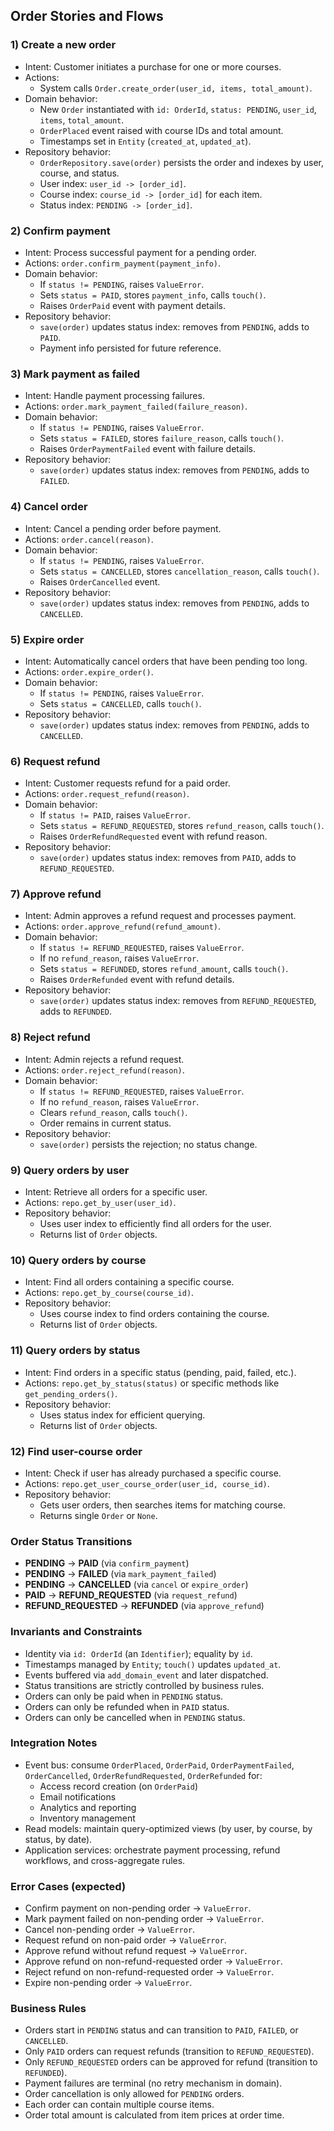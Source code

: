 ## Order Stories and Flows

### 1) Create a new order
- Intent: Customer initiates a purchase for one or more courses.
- Actions:
  - System calls `Order.create_order(user_id, items, total_amount)`.
- Domain behavior:
  - New `Order` instantiated with `id: OrderId`, `status: PENDING`, `user_id`, `items`, `total_amount`.
  - `OrderPlaced` event raised with course IDs and total amount.
  - Timestamps set in `Entity` (`created_at`, `updated_at`).
- Repository behavior:
  - `OrderRepository.save(order)` persists the order and indexes by user, course, and status.
  - User index: `user_id -> [order_id]`.
  - Course index: `course_id -> [order_id]` for each item.
  - Status index: `PENDING -> [order_id]`.

### 2) Confirm payment
- Intent: Process successful payment for a pending order.
- Actions: `order.confirm_payment(payment_info)`.
- Domain behavior:
  - If `status != PENDING`, raises `ValueError`.
  - Sets `status = PAID`, stores `payment_info`, calls `touch()`.
  - Raises `OrderPaid` event with payment details.
- Repository behavior:
  - `save(order)` updates status index: removes from `PENDING`, adds to `PAID`.
  - Payment info persisted for future reference.

### 3) Mark payment as failed
- Intent: Handle payment processing failures.
- Actions: `order.mark_payment_failed(failure_reason)`.
- Domain behavior:
  - If `status != PENDING`, raises `ValueError`.
  - Sets `status = FAILED`, stores `failure_reason`, calls `touch()`.
  - Raises `OrderPaymentFailed` event with failure details.
- Repository behavior:
  - `save(order)` updates status index: removes from `PENDING`, adds to `FAILED`.

### 4) Cancel order
- Intent: Cancel a pending order before payment.
- Actions: `order.cancel(reason)`.
- Domain behavior:
  - If `status != PENDING`, raises `ValueError`.
  - Sets `status = CANCELLED`, stores `cancellation_reason`, calls `touch()`.
  - Raises `OrderCancelled` event.
- Repository behavior:
  - `save(order)` updates status index: removes from `PENDING`, adds to `CANCELLED`.

### 5) Expire order
- Intent: Automatically cancel orders that have been pending too long.
- Actions: `order.expire_order()`.
- Domain behavior:
  - If `status != PENDING`, raises `ValueError`.
  - Sets `status = CANCELLED`, calls `touch()`.
- Repository behavior:
  - `save(order)` updates status index: removes from `PENDING`, adds to `CANCELLED`.

### 6) Request refund
- Intent: Customer requests refund for a paid order.
- Actions: `order.request_refund(reason)`.
- Domain behavior:
  - If `status != PAID`, raises `ValueError`.
  - Sets `status = REFUND_REQUESTED`, stores `refund_reason`, calls `touch()`.
  - Raises `OrderRefundRequested` event with refund reason.
- Repository behavior:
  - `save(order)` updates status index: removes from `PAID`, adds to `REFUND_REQUESTED`.

### 7) Approve refund
- Intent: Admin approves a refund request and processes payment.
- Actions: `order.approve_refund(refund_amount)`.
- Domain behavior:
  - If `status != REFUND_REQUESTED`, raises `ValueError`.
  - If no `refund_reason`, raises `ValueError`.
  - Sets `status = REFUNDED`, stores `refund_amount`, calls `touch()`.
  - Raises `OrderRefunded` event with refund details.
- Repository behavior:
  - `save(order)` updates status index: removes from `REFUND_REQUESTED`, adds to `REFUNDED`.

### 8) Reject refund
- Intent: Admin rejects a refund request.
- Actions: `order.reject_refund(reason)`.
- Domain behavior:
  - If `status != REFUND_REQUESTED`, raises `ValueError`.
  - If no `refund_reason`, raises `ValueError`.
  - Clears `refund_reason`, calls `touch()`.
  - Order remains in current status.
- Repository behavior:
  - `save(order)` persists the rejection; no status change.

### 9) Query orders by user
- Intent: Retrieve all orders for a specific user.
- Actions: `repo.get_by_user(user_id)`.
- Repository behavior:
  - Uses user index to efficiently find all orders for the user.
  - Returns list of `Order` objects.

### 10) Query orders by course
- Intent: Find all orders containing a specific course.
- Actions: `repo.get_by_course(course_id)`.
- Repository behavior:
  - Uses course index to find orders containing the course.
  - Returns list of `Order` objects.

### 11) Query orders by status
- Intent: Find orders in a specific status (pending, paid, failed, etc.).
- Actions: `repo.get_by_status(status)` or specific methods like `get_pending_orders()`.
- Repository behavior:
  - Uses status index for efficient querying.
  - Returns list of `Order` objects.

### 12) Find user-course order
- Intent: Check if user has already purchased a specific course.
- Actions: `repo.get_user_course_order(user_id, course_id)`.
- Repository behavior:
  - Gets user orders, then searches items for matching course.
  - Returns single `Order` or `None`.

### Order Status Transitions
- **PENDING** → **PAID** (via `confirm_payment`)
- **PENDING** → **FAILED** (via `mark_payment_failed`)
- **PENDING** → **CANCELLED** (via `cancel` or `expire_order`)
- **PAID** → **REFUND_REQUESTED** (via `request_refund`)
- **REFUND_REQUESTED** → **REFUNDED** (via `approve_refund`)

### Invariants and Constraints
- Identity via `id: OrderId` (an `Identifier`); equality by `id`.
- Timestamps managed by `Entity`; `touch()` updates `updated_at`.
- Events buffered via `add_domain_event` and later dispatched.
- Status transitions are strictly controlled by business rules.
- Orders can only be paid when in `PENDING` status.
- Orders can only be refunded when in `PAID` status.
- Orders can only be cancelled when in `PENDING` status.

### Integration Notes
- Event bus: consume `OrderPlaced`, `OrderPaid`, `OrderPaymentFailed`, `OrderCancelled`, `OrderRefundRequested`, `OrderRefunded` for:
  - Access record creation (on `OrderPaid`)
  - Email notifications
  - Analytics and reporting
  - Inventory management
- Read models: maintain query-optimized views (by user, by course, by status, by date).
- Application services: orchestrate payment processing, refund workflows, and cross-aggregate rules.

### Error Cases (expected)
- Confirm payment on non-pending order → `ValueError`.
- Mark payment failed on non-pending order → `ValueError`.
- Cancel non-pending order → `ValueError`.
- Request refund on non-paid order → `ValueError`.
- Approve refund without refund request → `ValueError`.
- Approve refund on non-refund-requested order → `ValueError`.
- Reject refund on non-refund-requested order → `ValueError`.
- Expire non-pending order → `ValueError`.

### Business Rules
- Orders start in `PENDING` status and can transition to `PAID`, `FAILED`, or `CANCELLED`.
- Only `PAID` orders can request refunds (transition to `REFUND_REQUESTED`).
- Only `REFUND_REQUESTED` orders can be approved for refund (transition to `REFUNDED`).
- Payment failures are terminal (no retry mechanism in domain).
- Order cancellation is only allowed for `PENDING` orders.
- Each order can contain multiple course items.
- Order total amount is calculated from item prices at order time.
